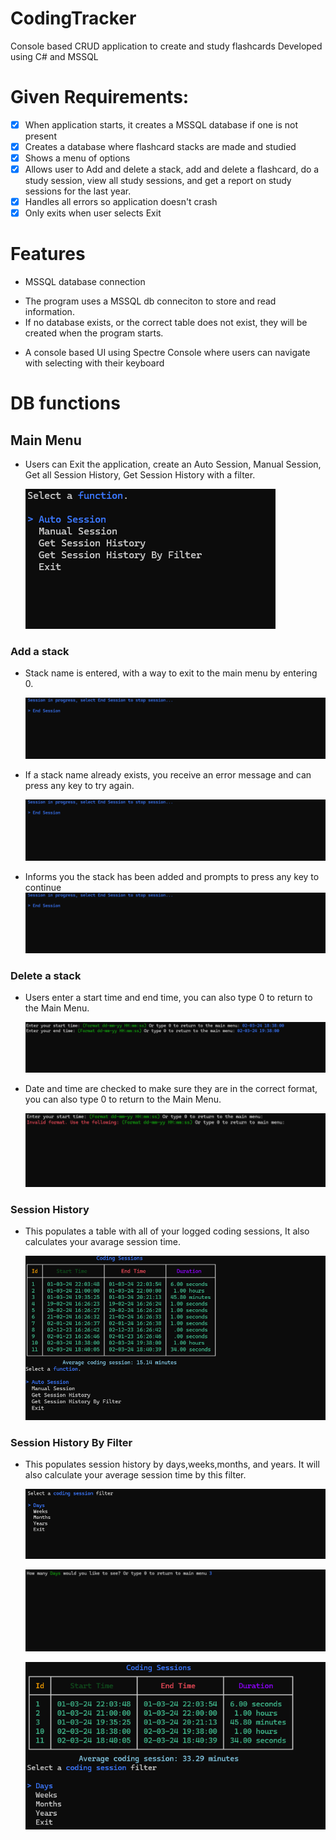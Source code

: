 # CodingTracker
Console based CRUD application to create and study flashcards
Developed using C# and MSSQL

# Given Requirements:
- [x] When application starts, it creates a MSSQL database if one is not present
- [x] Creates a database where flashcard stacks are made and studied
- [x] Shows a menu of options
- [x] Allows user to Add and delete a stack, add and delete a flashcard, do a study session, view all study sessions, and get a report on study sessions for the last year.
- [x] Handles all errors so application doesn't crash
- [x] Only exits when user selects Exit

# Features

* MSSQL database connection
		
- The program uses a MSSQL db conneciton to store and read information.
- If no database exists, or the correct table does not exist, they will be created when the program starts.

* A console based UI using Spectre Console where users can navigate with selecting with their keyboard


# DB functions

## Main Menu

- Users can Exit the application, create an Auto Session, Manual Session, Get all Session History, Get Session History with a filter.

	![image](https://github.com/Fennikko/Images/blob/main/Main%20Menu.png)

### Add a stack

- Stack name is entered, with a way to exit to the main menu by entering 0.

	![image](https://github.com/Fennikko/Images/blob/main/Auto%20Session.png)

- If a stack name already exists, you receive an error message and can press any key to try again.

	![image](https://github.com/Fennikko/Images/blob/main/Auto%20Session.png)

- Informs you the stack has been added and prompts to press any key to continue
	![image](https://github.com/Fennikko/Images/blob/main/Auto%20Session.png)

### Delete a stack

- Users enter a start time and end time, you can also type 0 to return to the Main Menu.

	![image](https://github.com/Fennikko/Images/blob/main/Manual%20Session.png)

- Date and time are checked to make sure they are in the correct format, you can also type 0 to return to the Main Menu.

	![image](https://github.com/Fennikko/Images/blob/main/Manual%20Session%20Format.png)

### Session History

- This populates a table with all of your logged coding sessions, It also calculates your avarage session time.

	![image](https://github.com/Fennikko/Images/blob/main/Session%20History%20No%20Filter.png)

### Session History By Filter

- This populates session history by days,weeks,months, and years. It will also calculate your average session time by this filter.

	![image](https://github.com/Fennikko/Images/blob/main/Session%20History%20Filter.png)

	![image](https://github.com/Fennikko/Images/blob/main/Session%20History%20Filter%202.png)

	![image](https://github.com/Fennikko/Images/blob/main/Session%20History%20Filter%203.png)